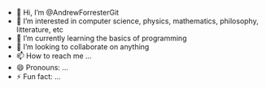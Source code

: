 - 👋 Hi, I’m @AndrewForresterGit
- 👀 I’m interested in computer science, physics, mathematics, philosophy, litterature, etc
- 🌱 I’m currently learning the basics of programming
- 💞️ I’m looking to collaborate on anything
- 📫 How to reach me ...
- 😄 Pronouns: ...
- ⚡ Fun fact: ...

<!---
AndrewForresterGit/AndrewForresterGit is a ✨ special ✨ repository because its `README.md` (this file) appears on your GitHub profile.
You can click the Preview link to take a look at your changes.
--->
